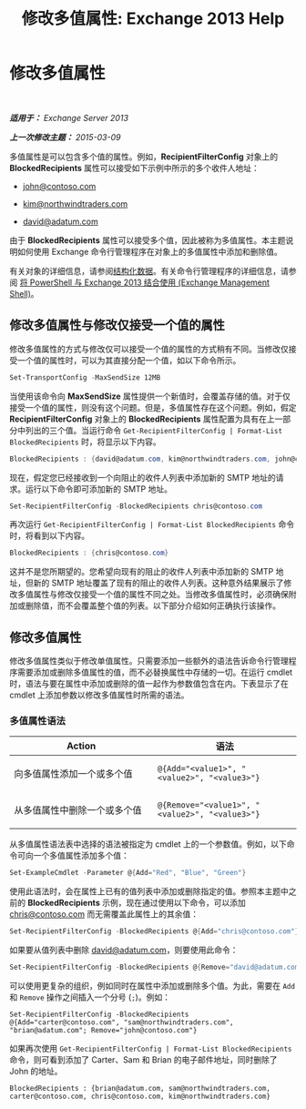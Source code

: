 ﻿---
title: '修改多值属性: Exchange 2013 Help'
TOCTitle: 修改多值属性
ms:assetid: dc2c1062-ad79-404b-8da3-5b5798dbb73b
ms:mtpsurl: https://technet.microsoft.com/zh-cn/library/Bb684908(v=EXCHG.150)
ms:contentKeyID: 50491784
ms.date: 05/21/2018
mtps_version: v=EXCHG.150
ms.translationtype: MT
---

# 修改多值属性

 

_**适用于：** Exchange Server 2013_

_**上一次修改主题：** 2015-03-09_

多值属性是可以包含多个值的属性。例如，**RecipientFilterConfig** 对象上的 **BlockedRecipients** 属性可以接受如下示例中所示的多个收件人地址：

  - john@contoso.com

  - kim@northwindtraders.com

  - david@adatum.com

由于 **BlockedRecipients** 属性可以接受多个值，因此被称为多值属性。本主题说明如何使用 Exchange 命令行管理程序在对象上的多值属性中添加和删除值。

有关对象的详细信息，请参阅[结构化数据](https://technet.microsoft.com/zh-cn/library/aa996386\(v=exchg.150\))。有关命令行管理程序的详细信息，请参阅 [将 PowerShell 与 Exchange 2013 结合使用 (Exchange Management Shell)](https://technet.microsoft.com/zh-cn/library/bb123778\(v=exchg.150\))。

## 修改多值属性与修改仅接受一个值的属性

修改多值属性的方式与修改仅可以接受一个值的属性的方式稍有不同。当修改仅接受一个值的属性时，可以为其直接分配一个值，如以下命令所示。

```powershell
Set-TransportConfig -MaxSendSize 12MB
```

当使用该命令向 **MaxSendSize** 属性提供一个新值时，会覆盖存储的值。对于仅接受一个值的属性，则没有这个问题。但是，多值属性存在这个问题。例如，假定 **RecipientFilterConfig** 对象上的 **BlockedRecipients** 属性配置为具有在上一部分中列出的三个值。当运行命令 `Get-RecipientFilterConfig | Format-List BlockedRecipients` 时，将显示以下内容。

```powershell
BlockedRecipients : {david@adatum.com, kim@northwindtraders.com, john@contoso.com}
```

现在，假定您已经接收到一个向阻止的收件人列表中添加新的 SMTP 地址的请求。运行以下命令即可添加新的 SMTP 地址。

```powershell
Set-RecipientFilterConfig -BlockedRecipients chris@contoso.com
```

再次运行 `Get-RecipientFilterConfig | Format-List BlockedRecipients` 命令时，将看到以下内容。

```powershell
BlockedRecipients : {chris@contoso.com}
```

这并不是您所期望的。您希望向现有的阻止的收件人列表中添加新的 SMTP 地址，但新的 SMTP 地址覆盖了现有的阻止的收件人列表。这种意外结果展示了修改多值属性与修改仅接受一个值的属性不同之处。当修改多值属性时，必须确保附加或删除值，而不会覆盖整个值的列表。以下部分介绍如何正确执行该操作。

## 修改多值属性

修改多值属性类似于修改单值属性。只需要添加一些额外的语法告诉命令行管理程序需要添加或删除多值属性的值，而不必替换属性中存储的一切。在运行 cmdlet 时，语法与要在属性中添加或删除的值一起作为参数值包含在内。下表显示了在 cmdlet 上添加参数以修改多值属性时所需的语法。

### 多值属性语法

<table>
<colgroup>
<col style="width: 50%" />
<col style="width: 50%" />
</colgroup>
<thead>
<tr class="header">
<th>Action</th>
<th>语法</th>
</tr>
</thead>
<tbody>
<tr class="odd">
<td><p>向多值属性添加一个或多个值</p></td>
<td><pre><code>@{Add=&quot;&lt;value1&gt;&quot;, &quot;&lt;value2&gt;&quot;, &quot;&lt;value3&gt;&quot;}</code></pre></td>
</tr>
<tr class="even">
<td><p>从多值属性中删除一个或多个值</p></td>
<td><pre><code>@{Remove=&quot;&lt;value1&gt;&quot;, &quot;&lt;value2&gt;&quot;, &quot;&lt;value3&gt;&quot;}</code></pre></td>
</tr>
</tbody>
</table>


从多值属性语法表中选择的语法被指定为 cmdlet 上的一个参数值。例如，以下命令可向一个多值属性添加多个值：

```powershell
Set-ExampleCmdlet -Parameter @{Add="Red", "Blue", "Green"}
```

使用此语法时，会在属性上已有的值列表中添加或删除指定的值。参照本主题中之前的 **BlockedRecipients** 示例，现在通过使用以下命令，可以添加 chris@contoso.com 而无需覆盖此属性上的其余值：

```powershell
Set-RecipientFilterConfig -BlockedRecipients @{Add="chris@contoso.com"}
```

如果要从值列表中删除 david@adatum.com，则要使用此命令：

```powershell
Set-RecipientFilterConfig -BlockedRecipients @{Remove="david@adatum.com"}
```

可以使用更复杂的组织，例如同时在属性中添加或删除多个值。为此，需要在 `Add` 和 `Remove` 操作之间插入一个分号 (`;`)。例如：

    Set-RecipientFilterConfig -BlockedRecipients @{Add="carter@contoso.com", "sam@northwindtraders.com", "brian@adatum.com"; Remove="john@contoso.com"}

如果再次使用 `Get-RecipientFilterConfig | Format-List BlockedRecipients` 命令，则可看到添加了 Carter、Sam 和 Brian 的电子邮件地址，同时删除了 John 的地址。

    BlockedRecipients : {brian@adatum.com, sam@northwindtraders.com, carter@contoso.com, chris@contoso.com, kim@northwindtraders.com}

